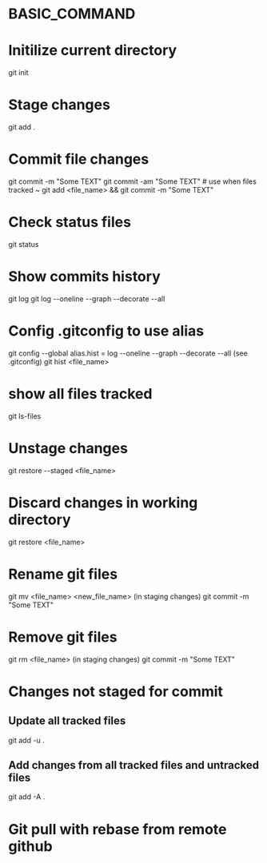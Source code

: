 # BASIC_COMMAND

# Initilize current directory

git init

# Stage changes

git add .

# Commit file changes

git commit -m "Some TEXT"
git commit -am "Some TEXT" # use when files tracked ~ git add <file_name> && git commit -m "Some TEXT"

# Check status files

git status

# Show commits history

git log
git log --oneline --graph --decorate --all

# Config .gitconfig to use alias

git config --global alias.hist = log --oneline --graph --decorate --all (see .gitconfig)
git hist <file_name>

# show all files tracked

git ls-files

# Unstage changes

git restore --staged <file_name>

# Discard changes in working directory

git restore <file_name>

# Rename git files

git mv <file_name> <new_file_name> (in staging changes)
git commit -m "Some TEXT"

# Remove git files

git rm <file_name> (in staging changes)
git commit -m "Some TEXT"

# Changes not staged for commit

## Update all tracked files

git add -u .

## Add changes from all tracked files and untracked files

git add -A .

# Git pull with rebase from remote github
